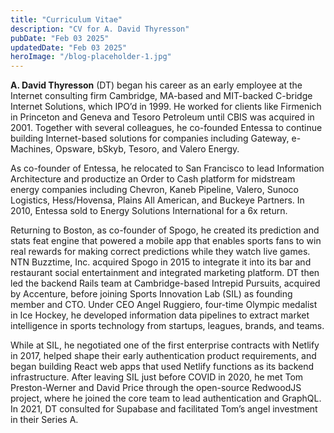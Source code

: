 ```yaml
---
title: "Curriculum Vitae"
description: "CV for A. David Thyresson"
pubDate: "Feb 03 2025"
updatedDate: "Feb 03 2025"
heroImage: "/blog-placeholder-1.jpg"
---
```


**A. David Thyresson** (DT) began his career as an early employee at the Internet consulting firm Cambridge, MA-based and MIT-backed C-bridge Internet Solutions, which IPO’d in 1999. He worked for clients like Firmenich in Princeton and Geneva and Tesoro Petroleum until CBIS was acquired in 2001. Together with several colleagues, he co-founded Entessa to continue building Internet-based solutions for companies including Gateway, e-Machines, Opsware, bSkyb, Tesoro, and Valero Energy.

As co-founder of Entessa, he relocated to San Francisco to lead Information Architecture and productize an Order to Cash platform for midstream energy companies including Chevron, Kaneb Pipeline, Valero, Sunoco Logistics, Hess/Hovensa, Plains All American, and Buckeye Partners. In 2010, Entessa sold to Energy Solutions International for a 6x return.

Returning to Boston, as co-founder of Spogo, he created its prediction and stats feat engine that powered a mobile app that enables sports fans to win real rewards for making correct predictions while they watch live games. NTN Buzztime, Inc. acquired Spogo in 2015 to integrate it into its bar and restaurant social entertainment and integrated marketing platform. DT then led the backend Rails team at Cambridge-based Intrepid Pursuits, acquired by Accenture, before joining Sports Innovation Lab (SIL) as founding member and CTO. Under CEO Angel Ruggiero, four-time Olympic medalist in Ice Hockey, he developed information data pipelines to extract market intelligence in sports technology from startups, leagues, brands, and teams.

While at SIL, he negotiated one of the first enterprise contracts with Netlify in 2017, helped shape their early authentication product requirements, and began building React web apps that used Netlify functions as its backend infrastructure. After leaving SIL just before COVID in 2020, he met Tom Preston-Werner and David Price through the open-source RedwoodJS project, where he joined the core team to lead authentication and GraphQL. In 2021, DT consulted for Supabase and facilitated Tom’s angel investment in their Series A.
